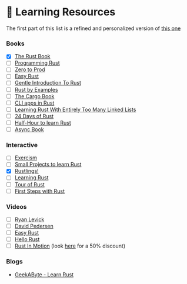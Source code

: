 # 🦀 Learning Resources

The first part of this list is a refined and personalized version of [this one](https://towardsdatascience.com/you-want-to-learn-rust-but-you-dont-know-where-to-start-fc826402d5ba)

### Books

- [x] [The Rust Book](https://doc.rust-lang.org/book/)
- [ ] [Programming Rust](https://learning.oreilly.com/library/view/programming-rust-2nd/9781492052586/)
- [ ] [Zero to Prod](https://gumroad.com/l/zero2prod?wanted=true)
- [ ] [Easy Rust](https://dhghomon.github.io/easy_rust/)
- [ ] [Gentle Introduction To Rust](https://stevedonovan.github.io/rust-gentle-intro/readme.html#a-gentle-introduction-to-rust)
- [ ] [Rust by Examples](https://doc.rust-lang.org/rust-by-example/)
- [ ] [The Cargo Book](https://doc.rust-lang.org/cargo/index.html)
- [ ] [CLI apps in Rust](https://rust-cli.github.io/book/tutorial/index.html)
- [ ] [Learning Rust With Entirely Too Many Linked Lists](https://rust-unofficial.github.io/too-many-lists/)
- [ ] [24 Days of Rust](https://zsiciarz.github.io/24daysofrust/index.html)
- [ ] [Half-Hour to learn Rust](https://fasterthanli.me/articles/a-half-hour-to-learn-rust)
- [ ] [Async Book](https://rust-lang.github.io/async-book/01_getting_started/01_chapter.html)

### Interactive

- [ ] [Exercism](https://exercism.io/)
- [ ] [Small Projects to learn Rust](https://github.com/TonioGela/to-do-rust)
- [x] [Rustlings!](https://github.com/rust-lang/rustlings)
- [ ] [Learning Rust](https://learning-rust.github.io/)
- [ ] [Tour of Rust](https://tourofrust.com/)
- [ ] [First Steps with Rust](https://docs.microsoft.com/en-us/learn/paths/rust-first-steps/)

### Videos

- [ ] [Ryan Levick](https://www.youtube.com/channel/UCpeX4D-ArTrsqvhLapAHprQ)
- [ ] [David Pedersen](https://www.youtube.com/channel/UCDmSWx6SK0zCU2NqPJ0VmDQ)
- [ ] [Easy Rust](https://www.youtube.com/playlist?list=PLfllocyHVgsRwLkTAhG0E-2QxCf-ozBkk)
- [ ] [Hello Rust](https://hello-rust.show/)
- [ ] [Rust In Motion](https://livevideo.manning.com/module/42_1_1/rust-in-motion/introduction-to-the-course-and-rust-syntax/introduction) (look [here](https://twitter.com/Carols10cents/status/1177609934902562816?s=20) for a 50% discount)

### Blogs
- [GeekAByte - Learn Rust](https://www.geekabyte.io/2020/01/learning-rust-day-1.html)